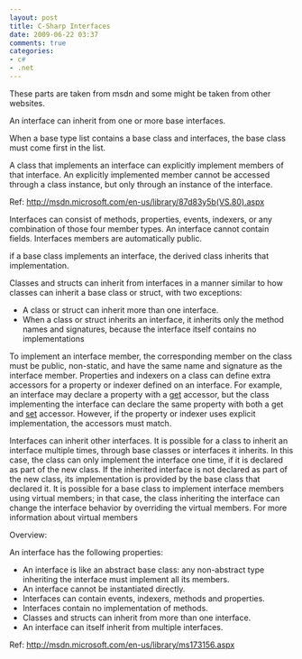 ```yaml
---
layout: post
title: C-Sharp Interfaces
date: 2009-06-22 03:37
comments: true
categories:
- c#
- .net
---
```

These parts are taken from msdn and some might be taken from other websites.

An interface can inherit from one or more base interfaces.

When a base type list contains a base class and interfaces, the base class must come first in the list.

A class that implements an interface can explicitly implement members of that interface. An explicitly implemented member cannot be accessed through a class instance, but only through an instance of the interface.

Ref: <a href="http://msdn.microsoft.com/en-us/library/87d83y5b(VS.80).aspx">http://msdn.microsoft.com/en-us/library/87d83y5b(VS.80).aspx</a>

Interfaces can consist of methods, properties, events, indexers, or any combination of those four member types. An interface cannot contain fields. Interfaces members are automatically public.

if a base class implements an interface, the derived class inherits that implementation.

Classes and structs can inherit from interfaces in a manner similar to how classes can inherit a base class or struct, with two exceptions:
<ul>
	<li>A class or struct can inherit more than one interface.</li>
	<li>When a class or struct inherits an interface, it inherits only the method names and signatures, because the interface itself contains no implementations</li>
</ul>
To implement an interface member, the corresponding member on the class must be public, non-static, and have the same name and signature as the interface member. Properties and indexers on a class can define extra accessors for a property or indexer defined on an interface. For example, an interface may declare a property with a <a id="ctl00_MTContentSelector1_mainContentContainer_ctl06" onclick="javascript:Track('ctl00_MTContentSelector1_mainContentContainer_ctl00|ctl00_MTContentSelector1_mainContentContainer_ctl06',this);" href="http://msdn.microsoft.com/en-us/library/ms228503.aspx">get</a> accessor, but the class implementing the interface can declare the same property with both a <span><span>get</span></span> and <a id="ctl00_MTContentSelector1_mainContentContainer_ctl07" onclick="javascript:Track('ctl00_MTContentSelector1_mainContentContainer_ctl00|ctl00_MTContentSelector1_mainContentContainer_ctl07',this);" href="http://msdn.microsoft.com/en-us/library/ms228368.aspx">set</a> accessor. However, if the property or indexer uses explicit implementation, the accessors must match.

Interfaces can inherit other interfaces. It is possible for a class to inherit an interface multiple times, through base classes or interfaces it inherits. In this case, the class can only implement the interface one time, if it is declared as part of the new class. If the inherited interface is not declared as part of the new class, its implementation is provided by the base class that declared it. It is possible for a base class to implement interface members using virtual members; in that case, the class inheriting the interface can change the interface behavior by overriding the virtual members. For more information about virtual members

Overview:

An interface has the following properties:
<ul>
	<li>An interface is like an abstract base class: any non-abstract type inheriting the interface must implement all its members.</li>
	<li>An interface cannot be instantiated directly.</li>
	<li>Interfaces can contain events, indexers, methods and properties.</li>
	<li>Interfaces contain no implementation of methods.</li>
	<li>Classes and structs can inherit from more than one interface.</li>
	<li>An interface can itself inherit from multiple interfaces.</li>
</ul>
Ref: <a href="http://msdn.microsoft.com/en-us/library/ms173156.aspx">http://msdn.microsoft.com/en-us/library/ms173156.aspx</a>
